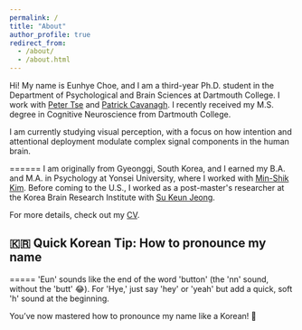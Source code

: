 ```yaml
---
permalink: /
title: "About"
author_profile: true
redirect_from: 
  - /about/
  - /about.html
---
```



Hi! My name is Eunhye Choe, and I am a third-year Ph.D. student in the Department of Psychological and Brain Sciences at Dartmouth College. I work with [Peter Tse](https://sites.dartmouth.edu/peter) and [Patrick Cavanagh](https://cavlab.net/). I recently received my M.S. degree in Cognitive Neuroscience from Dartmouth College.

I am currently studying visual perception, with a focus on how intention and attentional deployment modulate complex signal components in the human brain.

======
I am originally from Gyeonggi, South Korea, and I earned my B.A. and M.A. in Psychology at Yonsei University, where I worked with [Min-Shik Kim](http://cognition.yonsei.ac.kr/). Before coming to the U.S., I worked as a post-master's researcher at the Korea Brain Research Institute with [Su Keun Jeong](https://sites.google.com/view/skjeong/home).

For more details, check out my [CV](https://eunhyechoe.github.io/cv).

## 🇰🇷 Quick Korean Tip: How to pronounce my name
=====
'Eun' sounds like the end of the word 'button' (the 'nn' sound, without the 'butt' 😂). For 'Hye,' just say 'hey' or 'yeah' but add a quick, soft 'h' sound at the beginning.

You’ve now mastered how to pronounce my name like a Korean! 🎉